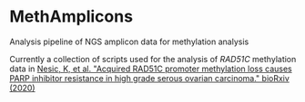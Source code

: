 # MethAmplicons
Analysis pipeline of NGS amplicon data for methylation analysis

Currently a collection of scripts used for the analysis of *RAD51C* methylation data in [Nesic, K, et al. "Acquired RAD51C promoter methylation loss causes PARP inhibitor resistance in high grade serous ovarian carcinoma." bioRxiv (2020)](https://www.biorxiv.org/content/10.1101/2020.12.10.419176v1.abstract)
